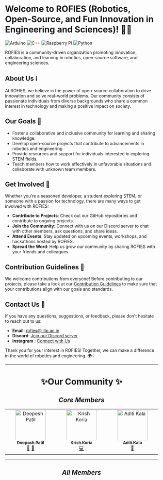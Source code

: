 # Welcome to ROFIES (Robotics, Open-Source, and Fun Innovation in Engineering and Sciences)! 🤖✨

![Arduino](https://img.shields.io/badge/-Arduino-00979D?style=for-the-badge&logo=Arduino&logoColor=white)
![C++](https://img.shields.io/badge/c++-%2300599C.svg?style=for-the-badge&logo=c%2B%2B&logoColor=white)
![Raspberry Pi](https://img.shields.io/badge/-RaspberryPi-C51A4A?style=for-the-badge&logo=Raspberry-Pi)
![Python](https://img.shields.io/badge/python-3670A0?style=for-the-badge&logo=python&logoColor=ffdd54)

ROFIES is a community-driven organization promoting innovation, collaboration, and learning in robotics, open-source software, and engineering sciences.

## About Us ℹ️

At ROFIES, we believe in the power of open-source collaboration to drive innovation and solve real-world problems. Our community consists of passionate individuals from diverse backgrounds who share a common interest in technology and making a positive impact on society.

## Our Goals 🎯

- Foster a collaborative and inclusive community for learning and sharing knowledge.
- Develop open-source projects that contribute to advancements in robotics and engineering.
- Provide resources and support for individuals interested in exploring STEM fields.
- Teach members how to work effectively in unfavorable situations and collaborate with unknown team members.

## Get Involved 🚀

Whether you're a seasoned developer, a student exploring STEM, or someone with a passion for technology, there are many ways to get involved with ROFIES:

- **Contribute to Projects**: Check out our GitHub repositories and contribute to ongoing projects.
- **Join the Community**: Connect with us on our Discord server to chat with other members, ask questions, and share ideas.
- **Attend Events**: Stay updated on upcoming events, workshops, and hackathons hosted by ROFIES.
- **Spread the Word**: Help us grow our community by sharing ROFIES with your friends and colleagues.

## Contribution Guidelines 🤝

We welcome contributions from everyone! Before contributing to our projects, please take a look at our [Contribution Guidelines](CONTRIBUTING.md) to make sure that your contributions align with our goals and standards.

## Contact Us 📧

If you have any questions, suggestions, or feedback, please don't hesitate to reach out to us:

- **Email**: [rofies@iiitp.ac.in](mailto:rofies@iiitp.ac.in)
- **Discord**: [Join our Discord server](https://discord.com/invite/qyKa8FP37c)
- **Instagram** : [Connect with Us](https://www.instagram.com/rofies_iiitp)

Thank you for your interest in ROFIES! Together, we can make a difference in the world of robotics and engineering. 🌍💡

---

# **<center>✨Our Community ✨</center>**

## *<center>Core Members</center>*

<!-- ALL-CONTRIBUTORS-LIST:START - Do not remove or modify this section -->
<!-- prettier-ignore-start -->
<!-- markdownlint-disable -->
<table>
  <tbody>
    <tr>
      <td align="center" valign="top" width="14.28%"><a href="https://github.com/deepesh611"><img src="https://avatars.githubusercontent.com/u/123585104?v=4?s=100" width="100px;" alt="Deepesh Patil"/><br /><sub><b>Deepesh Patil</b></sub></a><br /><a href="https://github.com/ROFIES-IIITP/.github/commits?author=deepesh611" title="Documentation">📖</a> <a href="#projectManagement-deepesh611" title="Project Management">📆</a></td>
      <td align="center" valign="top" width="14.28%"><a href="https://my-super-awesome-portfolio.vercel.app/"><img src="https://avatars.githubusercontent.com/u/123854877?v=4?s=100" width="100px;" alt="Krish Koria"/><br /><sub><b>Krish Koria</b></sub></a><br /><a href="https://github.com/ROFIES-IIITP/.github/commits?author=KrishKoria" title="Code">💻</a></td>
      <td align="center" valign="top" width="14.28%"><a href="https://github.com/why-aditi"><img src="https://avatars.githubusercontent.com/u/130339327?v=4?s=100" width="100px;" alt="Aditi Kala"/><br /><sub><b>Aditi Kala</b></sub></a><br /><a href="#talk-why-aditi" title="Talks">📢</a></td>
    </tr>
  </tbody>
</table>

<!-- markdownlint-restore -->
<!-- prettier-ignore-end -->

<!-- ALL-CONTRIBUTORS-LIST:END -->

---

## *<center>All Members</center>*

<!-- MEMBERS-START -->
<center>
<div>
</div>
</center>
<!-- MEMBERS-END -->